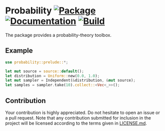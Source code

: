 # Probability [![Package][package-img]][package-url] [![Documentation][documentation-img]][documentation-url] [![Build][build-img]][build-url]

The package provides a probability-theory toolbox.

## Example

```rust
use probability::prelude::*;

let mut source = source::default();
let distribution = Uniform::new(0.0, 1.0);
let mut sampler = Independent(&distribution, &mut source);
let samples = sampler.take(10).collect::<Vec<_>>();
```

## Contribution

Your contribution is highly appreciated. Do not hesitate to open an issue or a
pull request. Note that any contribution submitted for inclusion in the project
will be licensed according to the terms given in [LICENSE.md](LICENSE.md).

[build-img]: https://travis-ci.org/stainless-steel/probability.svg?branch=master
[build-url]: https://travis-ci.org/stainless-steel/probability
[documentation-img]: https://docs.rs/probability/badge.svg
[documentation-url]: https://docs.rs/probability
[package-img]: https://img.shields.io/crates/v/probability.svg
[package-url]: https://crates.io/crates/probability
